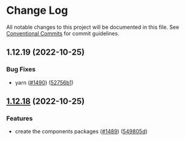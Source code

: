# Change Log

All notable changes to this project will be documented in this file.
See [Conventional Commits](https://conventionalcommits.org) for commit guidelines.

## 1.12.19 (2022-10-25)


### Bug Fixes

* yarn ([#1490](https://github.com/vtex/faststore/issues/1490)) ([52756b1](https://github.com/vtex/faststore/commit/52756b1ec66d9b70ae4899ed373a180749f8e5cd))



## [1.12.18](https://github.com/vtex/faststore/compare/v1.12.17...v1.12.18) (2022-10-25)


### Features

* create the components packages ([#1489](https://github.com/vtex/faststore/issues/1489)) ([549805d](https://github.com/vtex/faststore/commit/549805df0d489aa768ed0a09413d0fcc569bdbd3))
